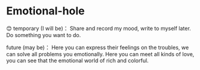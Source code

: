 # Emotional-hole
:blush:
temporary (I will be)：
Share and record my mood, write to myself later.
Do something you want to do. 


future (may be)：
 Here you can express their feelings on the troubles, we can solve all problems you emotionally.
 Here you can meet all kinds of love, you can see that the emotional world of rich and colorful.
